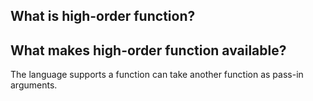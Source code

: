 
##  What is high-order function? 

## What makes high-order function available?
The language supports a function can take another function as pass-in arguments.

